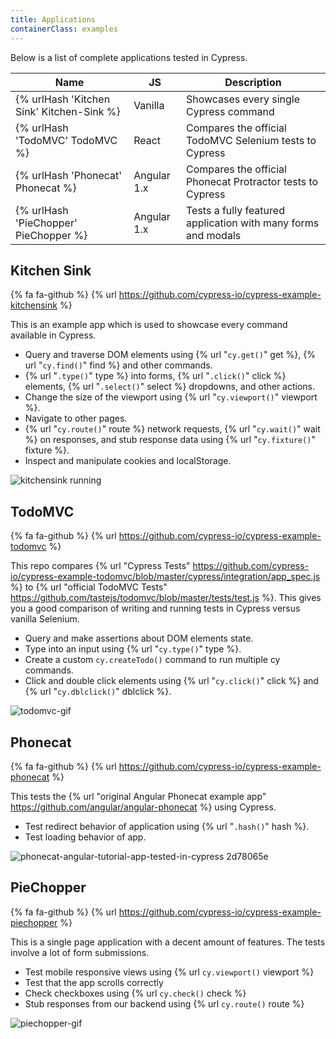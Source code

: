 ```yaml
---
title: Applications
containerClass: examples
---
```


Below is a list of complete applications tested in Cypress.

Name | JS | Description
--- | --- | ---
{% urlHash 'Kitchen Sink' Kitchen-Sink %} | Vanilla | Showcases every single Cypress command
{% urlHash 'TodoMVC' TodoMVC %} | React | Compares the official TodoMVC Selenium tests to Cypress
{% urlHash 'Phonecat' Phonecat %} | Angular 1.x | Compares the official Phonecat Protractor tests to Cypress
{% urlHash 'PieChopper' PieChopper %} | Angular 1.x | Tests a fully featured application with many forms and modals

## Kitchen Sink

{% fa fa-github %} {% url https://github.com/cypress-io/cypress-example-kitchensink %}

This is an example app which is used to showcase every command available in Cypress.

- Query and traverse DOM elements using {% url "`cy.get()`" get %}, {% url "`cy.find()`" find %} and other commands.
- {% url "`.type()`" type %} into forms, {% url "`.click()`" click %} elements, {% url "`.select()`" select %} dropdowns, and other actions.
- Change the size of the viewport using {% url "`cy.viewport()`" viewport %}.
- Navigate to other pages.
- {% url "`cy.route()`" route %} network requests, {% url "`cy.wait()`" wait %} on responses, and stub response data using {% url "`cy.fixture()`" fixture %}.
- Inspect and manipulate cookies and localStorage.

![kitchensink running](/img/examples/public-project-kitchen-sink.png)

## TodoMVC

{% fa fa-github %} {% url https://github.com/cypress-io/cypress-example-todomvc %}

This repo compares {% url "Cypress Tests" https://github.com/cypress-io/cypress-example-todomvc/blob/master/cypress/integration/app_spec.js %} to {% url "official TodoMVC Tests" https://github.com/tastejs/todomvc/blob/master/tests/test.js %}. This gives you a good comparison of writing and running tests in Cypress versus vanilla Selenium.

- Query and make assertions about DOM elements state.
- Type into an input using {% url "`cy.type()`" type %}.
- Create a custom `cy.createTodo()` command to run multiple cy commands.
- Click and double click elements using {% url "`cy.click()`" click %} and {% url "`cy.dblclick()`" dblclick %}.

![todomvc-gif](/img/examples/public-project-todomvc.png)

## Phonecat

{% fa fa-github %} {% url https://github.com/cypress-io/cypress-example-phonecat %}

This tests the {% url "original Angular Phonecat example app" https://github.com/angular/angular-phonecat %} using Cypress.

- Test redirect behavior of application using {% url "`.hash()`" hash %}.
- Test loading behavior of app.

![phonecat-angular-tutorial-app-tested-in-cypress 2d78065e](/img/examples/public-project-phone-cat.png)

## PieChopper

{% fa fa-github %} {% url https://github.com/cypress-io/cypress-example-piechopper %}

This is a single page application with a decent amount of features. The tests involve a lot of form submissions.

- Test mobile responsive views using {% url `cy.viewport()` viewport %}
- Test that the app scrolls correctly
- Check checkboxes using {% url `cy.check()` check %}
- Stub responses from our backend using {% url `cy.route()` route %}

![piechopper-gif](/img/examples/public-project-piechopper.png)
